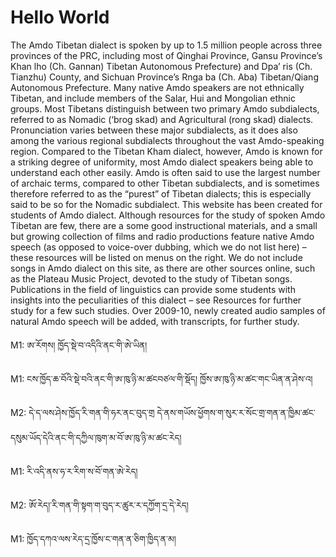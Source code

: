 <!DOCTYPE html>
<html>
<body>
<h1>Hello World</h1>
<p>The Amdo Tibetan dialect is spoken by up to 1.5 million people across three provinces of the PRC, including most of Qinghai Province, Gansu Province’s Khan lho (Ch. Gannan) Tibetan Autonomous Prefecture) and Dpa’ ris (Ch. Tianzhu) County, and Sichuan Province’s Rnga ba (Ch. Aba) Tibetan/Qiang Autonomous Prefecture. Many native Amdo speakers are not ethnically Tibetan, and include members of the Salar, Hui and Mongolian ethnic groups.
Most Tibetans distinguish between two primary Amdo subdialects, referred to as Nomadic (‘brog skad) and Agricultural (rong skad) dialects. Pronunciation varies between these major subdialects, as it does also among the various regional subdialects throughout the vast Amdo-speaking region. Compared to the Tibetan Kham dialect, however, Amdo is known for a striking degree of uniformity, most Amdo dialect speakers being able to understand each other easily. Amdo is often said to use the largest number of archaic terms, compared to other Tibetan subdialects, and is sometimes therefore referred to as the “purest” of Tibetan dialects; this is especially said to be so for the Nomadic subdialect.
This website has been created for students of Amdo dialect. Although resources for the study of spoken Amdo Tibetan are few, there are a some good instructional materials, and a small but growing collection of films and radio productions feature native Amdo speech (as opposed to voice-over dubbing, which we do not list here) – these resources will be listed on menus on the right.  We do not include songs in Amdo dialect on this site, as there are other sources online, such as the Plateau Music Project, devoted to the study of Tibetan songs. Publications in the field of linguistics can provide some students with insights into the peculiarities of this dialect – see Resources for further study for a few such studies. Over 2009-10, newly created audio samples of natural Amdo speech will be added, with transcripts, for further study.
</p>
<p> M1: ཨ་རོགས། ཁྱོད་སྡེ་བ་འདིའི་ནང་གི་ཨེ་ཡིན།
<p> M1: ངས་ཁྱོད་ཆ་བོའི་སྡེ་བའི་ནང་གི་ཨ་ཁུ་ཉི་མ་ཚངབཙལ་གི་སྡོད།    ཁྱོས་ཨ་ཁུ་ཉི་མ་ཚང་གང་ཡིན་ན་ཤེས་འ།
<p> M2: དེ་ད་ལས་ཤེས་ཁྱོད་རི་གན་གི་ཧར་ནང་བུད་གྲ    དེ་ནས་གཡོས་ཕྱོགས་ག་སུར་ར་སོང་གྲ་གན་ན་ཁྱིམ་ཚང་དསུམ་ཡོད་དེའི་ནང་གི་དཀྱིལ་ཁུག་མ་བོ་ཨ་ཁུ་ཉི་མ་ཚང་རེད།
<p> M1: རི་འདི་ནས་ཧ་ར་རིག་ས་བོ་གན་ཨེ་རེད།
<p> M2: ཨོ་རེད།་རི་གན་གི་སྟག་ག་བུད་ར་ཚུར་ར་དཀྱོག་དྲ་དེ་རེད།
<p> M1: ཁྱོད་དཀའ་ལས་རེད་དྲ་ཁྱོས་ང་གན་ན་ཅིག་ཁྱིད་ན་མ།
</p>
</body>
</html>
